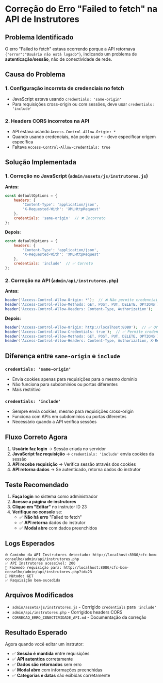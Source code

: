 # Correção do Erro "Failed to fetch" na API de Instrutores

## Problema Identificado

O erro "Failed to fetch" estava ocorrendo porque a API retornava `{"error":"Usuário não está logado"}`, indicando um problema de **autenticação/sessão**, não de conectividade de rede.

## Causa do Problema

### 1. **Configuração incorreta de credenciais no fetch**
- JavaScript estava usando `credentials: 'same-origin'`
- Para requisições cross-origin ou com sessões, deve usar `credentials: 'include'`

### 2. **Headers CORS incorretos na API**
- API estava usando `Access-Control-Allow-Origin: *`
- Quando usando credenciais, não pode usar `*` - deve especificar origem específica
- Faltava `Access-Control-Allow-Credentials: true`

## Solução Implementada

### 1. **Correção no JavaScript (`admin/assets/js/instrutores.js`)**

**Antes:**
```javascript
const defaultOptions = {
    headers: {
        'Content-Type': 'application/json',
        'X-Requested-With': 'XMLHttpRequest'
    },
    credentials: 'same-origin'  // ❌ Incorreto
};
```

**Depois:**
```javascript
const defaultOptions = {
    headers: {
        'Content-Type': 'application/json',
        'X-Requested-With': 'XMLHttpRequest'
    },
    credentials: 'include'  // ✅ Correto
};
```

### 2. **Correção na API (`admin/api/instrutores.php`)**

**Antes:**
```php
header('Access-Control-Allow-Origin: *');  // ❌ Não permite credenciais
header('Access-Control-Allow-Methods: GET, POST, PUT, DELETE, OPTIONS');
header('Access-Control-Allow-Headers: Content-Type, Authorization');
```

**Depois:**
```php
header('Access-Control-Allow-Origin: http://localhost:8080');  // ✅ Origem específica
header('Access-Control-Allow-Credentials: true');  // ✅ Permite credenciais
header('Access-Control-Allow-Methods: GET, POST, PUT, DELETE, OPTIONS');
header('Access-Control-Allow-Headers: Content-Type, Authorization, X-Requested-With');
```

## Diferença entre `same-origin` e `include`

### `credentials: 'same-origin'`
- Envia cookies apenas para requisições para o mesmo domínio
- Não funciona para subdomínios ou portas diferentes
- Mais restritivo

### `credentials: 'include'`
- Sempre envia cookies, mesmo para requisições cross-origin
- Funciona com APIs em subdomínios ou portas diferentes
- Necessário quando a API verifica sessões

## Fluxo Correto Agora

1. **Usuário faz login** → Sessão criada no servidor
2. **JavaScript faz requisição** → `credentials: 'include'` envia cookies da sessão
3. **API recebe requisição** → Verifica sessão através dos cookies
4. **API retorna dados** → Se autenticado, retorna dados do instrutor

## Teste Recomendado

1. **Faça login** no sistema como administrador
2. **Acesse a página de instrutores**
3. **Clique em "Editar"** no instrutor ID 23
4. **Verifique no console** se:
   - ✅ **Não há erro** "Failed to fetch"
   - ✅ **API retorna** dados do instrutor
   - ✅ **Modal abre** com dados preenchidos

## Logs Esperados

```
🌐 Caminho da API Instrutores detectado: http://localhost:8080/cfc-bom-conselho/admin/api/instrutores.php
✅ API Instrutores acessível: 200
📡 Fazendo requisição para: http://localhost:8080/cfc-bom-conselho/admin/api/instrutores.php?id=23
📡 Método: GET
✅ Requisição bem-sucedida
```

## Arquivos Modificados

- `admin/assets/js/instrutores.js` - Corrigido `credentials` para `'include'`
- `admin/api/instrutores.php` - Corrigidos headers CORS
- `CORRECAO_ERRO_CONECTIVIDADE_API.md` - Documentação da correção

## Resultado Esperado

Agora quando você editar um instrutor:

- ✅ **Sessão é mantida** entre requisições
- ✅ **API autentica** corretamente
- ✅ **Dados são retornados** sem erro
- ✅ **Modal abre** com informações preenchidas
- ✅ **Categorias e datas** são exibidas corretamente
